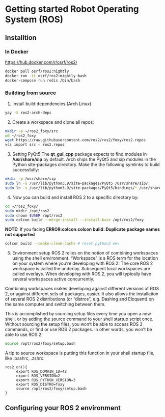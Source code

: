 # Getting started Robot Operating System (ROS)

## Installtion
### In Docker
https://hub.docker.com/r/osrf/ros2/

```bash
docker pull osrf/ros2:nightly
docker run -it osrf/ros2:nightly bash
docker-compose run redis /bin/bash
```

### Building from source
1. Install build dependencies (Arch Linux)
```bash
yay -S ros2-arch-deps
```
2. Create a workspace and clone all repos:
```bash
mkdir -p ~/ros2_foxy/src
cd ~/ros2_foxy
wget https://raw.githubusercontent.com/ros2/ros2/foxy/ros2.repos
vcs import src < ros2.repos
```
3. Setting PyQt5
The **qt_gui_cpp** package expects to find modules in **/usr/share/sip** by default. Arch ships the PyQt5 and sip modules in the Python site-packages directory. Make the the following symlinks to build successfully:
```bash
mkdir -p /usr/share/sip
sudo ln -s /usr/lib/python3.9/site-packages/PyQt5 /usr/share/sip/.
sudo ln -s /usr/lib/python3.9/site-packages/PyQt5/bindings/* /usr/share/sip/PyQt5/.
```
4. Now you can build and install ROS 2 to a specific directory by:
```bash
cd ~/ros2_foxy/
sudo mkdir /opt/ros2
sudo chown $USER /opt/ros2
sudo colcon build --merge-install --install-base /opt/ros2/foxy
```
**NOTE:** If you facing **ERROR:colcon:colcon build: Duplicate package names not supported**
```bash
colcon build --cmake-clean-cache # reset python3 env
```
5. Environment setup
ROS 2 relies on the notion of combining workspaces using the shell environment. “Workspace” is a ROS term for the location on your system where you’re developing with ROS 2. The core ROS 2 workspace is called the underlay. Subsequent local workspaces are called overlays. When developing with ROS 2, you will typically have several workspaces active concurrently.

Combining workspaces makes developing against different versions of ROS 2, or against different sets of packages, easier. It also allows the installation of several ROS 2 distributions (or “distros”, e.g. Dashing and Eloquent) on the same computer and switching between them.

This is accomplished by sourcing setup files every time you open a new shell, or by adding the source command to your shell startup script once. Without sourcing the setup files, you won’t be able to access ROS 2 commands, or find or use ROS 2 packages. In other words, you won’t be able to use ROS 2.

```bash
source /opt/ros2/foxy/setup.bash
```

A tip to source workspace is putting this function in your shell startup file, like .bashrc, .zshrc.
```file
ros2_on(){
     export ROS_DOMAIN_ID=42
     export ROS_VERSION=2
     export ROS_PYTHON_VERSION=3
     export ROS_DISTRO=foxy
     source /opt/ros2/foxy/setup.bash
}
```

## Configuring your ROS 2 environment

